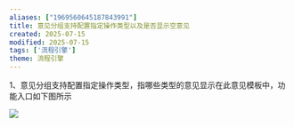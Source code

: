 ```yaml
---
aliases: ["1969560645187843991"]
title: 意见分组支持配置指定操作类型以及是否显示空意见
created: 2025-07-15
modified: 2025-07-15
tags: ['流程引擎']
theme: 流程引擎
---
```


1、意见分组支持配置指定操作类型，指哪些类型的意见显示在此意见模板中，功能入口如下图所示

![](https://myhelpdoc.oss-cn-heyuan.aliyuncs.com/mdimages/41892a5d5f380d9347d3d86b6e4fd1df.jpg)

